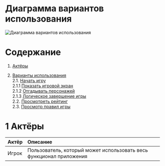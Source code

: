 # Диаграмма вариантов использования

![Диаграмма вариантов использования](https://github.com/bar47ney/trtpo_two/blob/master/Images/use_case.png)
# Содержание

1. [Актёры](#1) <br>
2. [Варианты использования](#2) <br>
    2.1. [Начать игру](#2.1) <br>
      2.1.1 [Показать игровой экран](#2.1.1) <br>
      2.1.2 [Отгадывать персонажей](#2.1.2) <br>
      2.1.3 [Логическое завершение игры](#2.1.3) <br>
    2.2. [Просмотреть рейтинг](#2.2) <br>
    2.3. [Просмотр правил игры](#2.3) <br>
    
    <a name="1"/>
 
 # 1 Актёры
 
| Актёр | Описание |
|:--|:--|
| Игрок | Пользователь, который может использовать весь функционал приложения |
